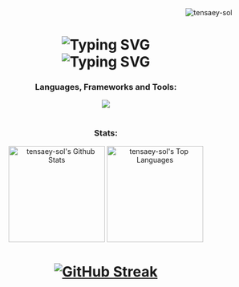 <img align="right" src="https://komarev.com/ghpvc/?username=tensaey-sol&label=Profile%20views&color=0e75b6&style=for-the-badge&abbreviated=true" alt="tensaey-sol" />
<br/>
<h1 align="center">
  <!-- First Line -->
  <img src="https://readme-typing-svg.demolab.com?font=Doto&duration=3000&pause=9000&color=61DAFB&center=true&width=435&lines=Hi+%F0%9F%91%8B%2C+I'm+Tensaey+Solomon" alt="Typing SVG" /><br/>
  <!-- Second Line -->
  <img src="https://readme-typing-svg.demolab.com?font=Doto&duration=3000&pause=1000&color=61DAFB&center=true&width=435&lines=Frontend+Developer;Crafting+Responsive+Web+Experiences;Exploring+Tech%2C+Code%2C+and+Design" alt="Typing SVG" />
</h1>
<h3 align="center">Languages, Frameworks and Tools:</h3>
<p align="center">
  <a href="https://skillicons.dev">
    <img src="https://skillicons.dev/icons?i=html,css,tailwind,js,ts,react,py,git,github" />
  </a>
</p>
<h1></h1>
<h3 align="center">Stats:</h3>
<p align="center">
<a href="https://github.com/anuraghazra/github-readme-stats"><img alt="tensaey-sol's Github Stats" src="https://denvercoder1-github-readme-stats.vercel.app/api/?username=tensaey-sol&show_icons=true&include_all_commits=true&theme=transparent&rank_icon=percentile&hide_border=false&border_color=61DAFB&text_color=61DAFB&title_color=61DAFB&icon_color=61DAFB" height="192px"/></a>
<a href="https://github.com/anuraghazra/github-readme-stats"><img alt="tensaey-sol's Top Languages" src="https://denvercoder1-github-readme-stats.vercel.app/api/top-langs/?username=tensaey-sol&langs_count=8&layout=compact&theme=transparent&hide_border=false&border_color=61DAFB&text_color=61DAFB&title_color=61DAFB&icon_color=61DAFB&hide=Jupyter%20Notebook,Roff" height="192px"/></a></p>
<h1 align="center">
<a href="https://git.io/streak-stats"><img src="https://streak-stats.demolab.com?user=tensaey-sol&theme=transparent&card_width=812&fire=61DAFB&border=61DAFB&stroke=61DAFB&ring=61DAFB&currStreakNum=61DAFB&sideNums=61DAFB&currStreakLabel=61DAFB&sideLabels=61DAFB&dates=61DAFB&excludeDaysLabel=61DAFB" alt="GitHub Streak" /></a>
</h1>

